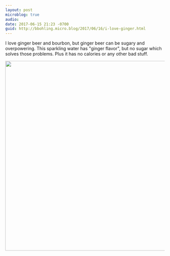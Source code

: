 ```yaml
---
layout: post
microblog: true
audio: 
date: 2017-06-15 21:23 -0700
guid: http://bbohling.micro.blog/2017/06/16/i-love-ginger.html
---
```

I love ginger beer and bourbon, but ginger beer can be sugary and overpowering. This sparkling water has "ginger flavor", but no sugar which solves those problems. Plus it has no calories or any other bad stuff.

<img src="http://bbohling.micro.blog/uploads/2017/d4b69a4565.jpg" width="600" height="600" style="height: auto" />
